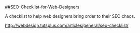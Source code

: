 ##SEO-Checklist-for-Web-Designers

A checklist to help web designers bring order to their SEO chaos. 

http://webdesign.tutsplus.com/articles/general/seo-checklist/
